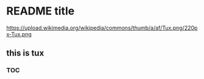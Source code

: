  # README title
 https://upload.wikimedia.org/wikipedia/commons/thumb/a/af/Tux.png/220px-Tux.png
 ## this is tux
 ### TOC 
 